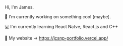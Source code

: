 <!--
<p style="center">
    <img src="https://github.githubassets.com/images/mona-whisper.gif" width="100 px">
    <img src="https://rapidapi.com/blog/wp-content/uploads/2017/01/octocat.gif" width="100 px">
    <img src="https://i.pinimg.com/originals/76/fb/b4/76fbb42d1fb0d651275d3bac94812de8.gif" width="140 px">
    <img src="https://media.tenor.com/images/b60f2d8177b06816c855ec99fc1c52ca/tenor.gif" width="100 px">
    <img src="https://media.tenor.com/images/a9adda18a785b1cb85eec04517d99178/tenor.gif" width="80 px">
</ p>
-->

<!--
## Hi there, I'm JcsnP <img src="https://raw.githubusercontent.com/MartinHeinz/MartinHeinz/master/wave.gif" width="30px" height="30px">
A student in software engineering and interested in computer science.
<br />
🌎 [My Website](https://youtu.be/dQw4w9WgXcQ)

## Contact Me
<a href="https://twitter.com/James_JcsnP" target="_blank">
    <img src="https://img.shields.io/badge/Twitter-1DA1F2?style=for-the-badge&logo=twitter&logoColor=white" />
</a>

## Languages
<div align="left">
    <img src="https://img.shields.io/badge/C-00599C?style=for-the-badge&logo=c&logoColor=white" />
    <img src="https://img.shields.io/badge/C%2B%2B-00599C?style=for-the-badge&logo=c%2B%2B&logoColor=white" />
    <img src="https://img.shields.io/badge/Java-ED8B00?style=for-the-badge&logo=java&logoColor=white" />
    <img src="https://img.shields.io/badge/Python-FFD43B?style=for-the-badge&logo=python&logoColor=blue" />
    <img src="https://img.shields.io/badge/JavaScript-323330?style=for-the-badge&logo=javascript&logoColor=F7DF1E" />
</div>

## IDE
<div align="left">
    <img src="https://img.shields.io/badge/Notepad++-90E59A.svg?style=for-the-badge&logo=notepad%2B%2B&logoColor=black" />
    <img src="https://img.shields.io/badge/Visual_Studio_Code-0078D4?style=for-the-badge&logo=visual%20studio%20code&logoColor=white" />
    <img src="https://img.shields.io/badge/sublime_text-%23575757.svg?&style=for-the-badge&logo=sublime-text&logoColor=important" />
</div>

<!--
## Support Me
<a href="https://www.buymeacoffee.com/jcsnp" target="_blank">
    <img src="https://img.shields.io/badge/Buy_Me_A_Coffee-FFDD00?style=for-the-badge&logo=buy-me-a-coffee&logoColor=black" />
</a>
-->

Hi, I'm James.

🌿 I'm currently working on something cool (maybe).

💻 I'm currently learning React Natve, React.js and C++

🗿 My website -> https://jcsnp-portfolio.vercel.app/
